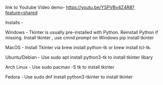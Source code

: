 link to Youtube Video demo-
https://youtu.be/YSPVBv4Z4R8?feature=shared

Installs -

Windows -
Tkinter is usually pre-installed with Python. Reinstall Python if missing.
Install tkinter , use cmnd prompt on Windows 
  pip install tkinter

MacOS -
Install Tkinter via brew install python-tk or brew install tcl-tk.

Ubuntu/Debian -
Use sudo apt install python3-tk to install tkinter libary

Arch Linux -
Use sudo pacman -S tk to install tkinter

Fedora -
Use sudo dnf install python3-tkinter to install tkinter
